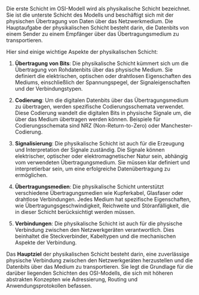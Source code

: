 Die erste Schicht im OSI-Modell wird als physikalische Schicht bezeichnet. Sie ist die unterste Schicht des Modells und beschäftigt sich mit der physischen Übertragung von Daten über das Netzwerkmedium. Die Hauptaufgabe der physikalischen Schicht besteht darin, die Datenbits von einem Sender zu einem Empfänger über das Übertragungsmedium zu transportieren.

Hier sind einige wichtige Aspekte der physikalischen Schicht:

1. **Übertragung von Bits**: Die physikalische Schicht kümmert sich um die Übertragung von Rohdatenbits über das physische Medium. Sie definiert die elektrischen, optischen oder drahtlosen Eigenschaften des Mediums, einschließlich der Spannungspegel, der Signaleigenschaften und der Verbindungstypen.

2. **Codierung**: Um die digitalen Datenbits über das Übertragungsmedium zu übertragen, werden spezifische Codierungsschemata verwendet. Diese Codierung wandelt die digitalen Bits in physische Signale um, die über das Medium übertragen werden können. Beispiele für Codierungsschemata sind NRZ (Non-Return-to-Zero) oder Manchester-Codierung.

3. **Signalisierung**: Die physikalische Schicht ist auch für die Erzeugung und Interpretation der Signale zuständig. Die Signale können elektrischer, optischer oder elektromagnetischer Natur sein, abhängig vom verwendeten Übertragungsmedium. Sie müssen klar definiert und interpretierbar sein, um eine erfolgreiche Datenübertragung zu ermöglichen.

4. **Übertragungsmedien**: Die physikalische Schicht unterstützt verschiedene Übertragungsmedien wie Kupferkabel, Glasfaser oder drahtlose Verbindungen. Jedes Medium hat spezifische Eigenschaften, wie Übertragungsgeschwindigkeit, Reichweite und Störanfälligkeit, die in dieser Schicht berücksichtigt werden müssen.

5. **Verbindungen**: Die physikalische Schicht ist auch für die physische Verbindung zwischen den Netzwerkgeräten verantwortlich. Dies beinhaltet die Steckverbinder, Kabeltypen und die mechanischen Aspekte der Verbindung.

Das **Hauptziel** der physikalischen Schicht besteht darin, eine zuverlässige physische Verbindung zwischen den Netzwerkgeräten herzustellen und die Datenbits über das Medium zu transportieren. Sie legt die Grundlage für die darüber liegenden Schichten des OSI-Modells, die sich mit höheren abstrakten Konzepten wie Adressierung, Routing und Anwendungsprotokollen befassen.